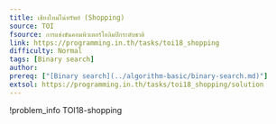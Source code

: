 ```yaml
---
title: เชียงใหม่ไน่ทรัพย์ (Shopping)
source: TOI
fsource: การแข่งขันคอมพิวเตอร์โอลิมปิกระดับชาติ
link: https://programming.in.th/tasks/toi18_shopping
difficulty: Normal
tags: [Binary search]
author: 
prereq: ["[Binary search](../algorithm-basic/binary-search.md)"]
extsol: https://programming.in.th/tasks/toi18_shopping/solution
---
```


!problem_info TOI18-shopping
